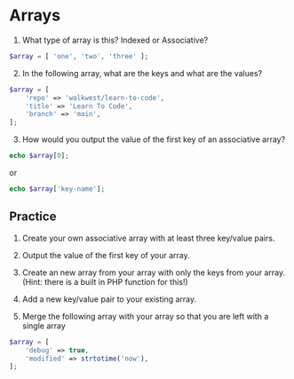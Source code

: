 # Arrays

1. What type of array is this? Indexed or Associative?

```php
$array = [ 'one', 'two', 'three' ];
```

2. In the following array, what are the keys and what are the values?

```php
$array = [
    'repo' => 'walkwest/learn-to-code',
    'title' => 'Learn To Code',
    'branch' => 'main',
];
```

3. How would you output the value of the first key of an associative array?

```php
echo $array[0];
```
or
```php
echo $array['key-name'];
```


## Practice

1. Create your own associative array with at least three key/value pairs.

2. Output the value of the first key of your array.

3. Create an new array from your array with only the keys from your array. (Hint: there is a built in PHP function for this!)

4. Add a new key/value pair to your existing array.

5. Merge the following array with your array so that you are left with a single array

```php
$array = [
    'debug' => true,
    'modified' => strtotime('now'),
];
```
